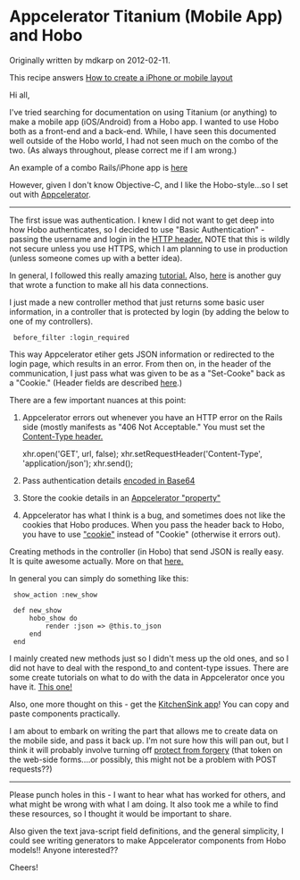 # Appcelerator Titanium (Mobile App) and Hobo

Originally written by mdkarp on 2012-02-11.

This recipe answers [How to create a iPhone or mobile layout](/questions/30-how-to-create-a-iphone-or)

Hi all,

I've tried searching for documentation on using Titanium (or anything) to make a mobile app (iOS/Android) from a Hobo app.  I wanted to use Hobo both as a front-end and a back-end.  While, I have seen this documented well outside of the Hobo world, I had not seen much on the combo of the two.  (As always throughout, please correct me if I am wrong.)

An example of a combo Rails/iPhone app is [here](https://github.com/clarkware/budgets-iphone)

However, given I don't know Objective-C, and I like the Hobo-style...so I set out with [Appcelerator](http://www.appcelerator.com/).

-----

The first issue was authentication.  I knew I did not want to get deep into how Hobo authenticates, so I decided to use "Basic Authentication" - passing the username and login in the [HTTP header.](http://en.wikipedia.org/wiki/Basic_authentication)  NOTE that this is wildly not secure unless you use HTTPS, which I am planning to use in production (unless someone comes up with a better idea).

In general, I followed this really amazing [tutorial.](http://mobile.tutsplus.com/tutorials/appcelerator/titanium-user-authentication/)  Also, [here](http://timneill.net/2011/06/simple-remote-requests-with-titanium-appcelerator/) is another guy that wrote a function to make all his data connections.

I just made a new controller method that just returns some basic user information, in a controller that is protected by login (by adding the below to one of my controllers).  

     before_filter :login_required


This way Appcelerator etiher gets JSON information or redirected to the login page, which results in an error.  From then on, in the header of the communication, I just pass what was given to be as a "Set-Cooke" back as a "Cookie."  (Header fields are described [here](http://en.wikipedia.org/wiki/List_of_HTTP_header_fields).)

There are a few important nuances at this point:

1) Appcelerator errors out whenever you have an HTTP error on the Rails side (mostly manifests as "406 Not Acceptable." You must set the [Content-Type header.](http://developer.appcelerator.com/question/116980/iphone--rails--xhr--undefined-method-tosym-for-nilnilclass#203901)


     xhr.open('GET', url, false);
     xhr.setRequestHeader('Content-Type', 'application/json');
     xhr.send(); 


2) Pass authentication details [encoded in Base64](http://developer.appcelerator.com/question/120731/xhr-authentication-with-restful-api)

3) Store the cookie details in an [Appcelerator "property"](http://developer.appcelerator.com/question/117952/remember-me--session-implementation)

4) Appcelerator has what I think is a bug, and sometimes does not like the cookies that Hobo produces.  When you pass the header back to Hobo, you have to use ["cookie"](http://developer.appcelerator.com/question/118509/can-i-set-cookie-whose-value-include-equal-on-http-request) instead of "Cookie" (otherwise it errors out).


Creating methods in the controller (in Hobo) that send JSON is really easy.  It is quite awesome actually.  More on that [here.](http://stackoverflow.com/questions/2566759/how-can-i-generate-json-from-respond-to-method-in-rails)

In general you can simply do something like this:


     show_action :new_show

     def new_show
         hobo_show do
             render :json => @this.to_json
         end
     end

I mainly created new methods just so I didn't mess up the old ones, and so I did not have to deal with the respond_to and content-type issues.  There are some create tutorials on what to do with the data in Appcelerator once you have it.  [This one!](http://developer.appcelerator.com/blog/2011/08/handling-remote-data-with-httpclient-and-json.html)

Also, one more thought on this - get the [KitchenSink app](https://github.com/appcelerator/KitchenSink)!  You can copy and paste components practically.

I am about to embark on writing the part that allows me to create data on the mobile side, and pass it back up.  I'm not sure how this will pan out, but I think it will probably involve turning off [protect from forgery](http://api.rubyonrails.org/classes/ActionController/RequestForgeryProtection/ClassMethods.html#method-i-protect_from_forgery) (that token on the web-side forms....or possibly, this might not be a problem with POST requests??)

-----

Please punch holes in this - I want to hear what has worked for others, and what might be wrong with what I am doing.  It also took me a while to find these resources, so I thought it would be important to share.

Also given the text java-script field definitions, and the general simplicity, I could see writing generators to make Appcelerator components from Hobo models!!  Anyone interested??

Cheers!



